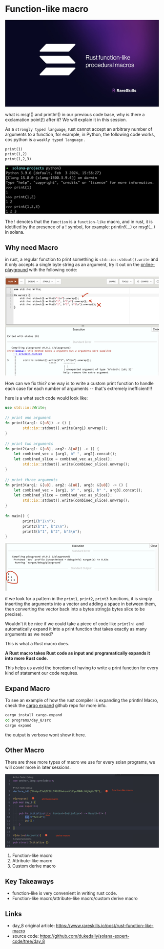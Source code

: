 # Function-like macro

![rust function-like macros](./assets/706568_60a26cb76a6b4396b529e8a4837d50fc~mv2.jpg)

what is msg!() and println!() in our previous code base, why is there a exclamation point(!) after it? We will explain it in this session.



As a `strongly typed language`, rust cannot accept an arbitrary number of arguments to a function, for example, in Python, the following code works, cos python is a `weakly typed language` .

```pyth
print(1)
print(1,2)
print(1,2,3)
```

![image-20240728162038985](./assets/image-20240728162038985.png)

The ! denotes that the `function` is a `function-like` macro, and in rust, it is idetified by the presence of a ! symbol, for example: println!(...) or msg!(...) in solana.



## Why need Macro

in rust, a regular function to print something is `std::io::stdout().write` and it only accepts a single byte string as an argument, try it out on the [online-playground](https://play.rust-lang.org/?version=stable&mode=debug&edition=2021) with the following code:

![image-20240728162715695](./assets/image-20240728162715695.png)

How can we fix this? one way is to write a custom print function to handle each case for each number of arguments -- that's extremely inefficient!!!

here is a what such code would look like:

```rust
use std::io::Write;

// print one argument
fn print1(arg1: &[u8]) -> () {
		std::io::stdout().write(arg1).unwrap();
}

// print two arguments
fn print2(arg1: &[u8], arg2: &[u8]) -> () {
    let combined_vec = [arg1, b" ", arg2].concat();
    let combined_slice = combined_vec.as_slice();
		std::io::stdout().write(combined_slice).unwrap();
}

// print three arguments
fn print3(arg1: &[u8], arg2: &[u8], arg3: &[u8]) -> () {
    let combined_vec = [arg1, b" ", arg2, b" ", arg3].concat();
    let combined_slice = combined_vec.as_slice();
		std::io::stdout().write(combined_slice).unwrap();
}

fn main() {
		print1(b"1\n");
		print2(b"1", b"2\n");
		print3(b"1", b"2", b"3\n");
}
```

![image-20240728163223806](./assets/image-20240728163223806.png)

if we look for a pattern in the `print1`, `print2`, `print3` functions, it is simply inserting the arguments into a vector and adding a space in between them, then converting the vector back into a bytes string(a bytes slice to be precise).



Wouldn't it be nice if we could take a piece of code like `println!` and automatically expand it into a print function that takes exactly as many arguments as we need?



This is what a Rust macro does.

**A Rust macro takes Rust code as input and programatically expands it into more Rust code.**

This helps us avoid the boredom of having to write a print function for every kind of statement our code requires.



## Expand Macro

To see an example of how the rust compiler is expanding the println! Macro, check the [cargo expand](https://github.com/dtolnay/cargo-expand) github repo for more info.

```sh
cargo install cargo-expand
cd programs/day_8/src
cargo expand
```

the output is verbose wont show it here.



## Other Macro

There are three more types of macro we use for every solan programs, we will cover more in later sessions.

![image-20240728164922514](./assets/image-20240728164922514.png)

1. Function-like macro
2. Attribute-like macro
3. Custom derive macro



## Key Takeaways

- function-like is very convenient in writing rust code.
- Function-like macro/attribute-like macro/custom derive macro



## Links

- day_8 original article: https://www.rareskills.io/post/rust-function-like-macro
- source code: https://github.com/dukedaily/solana-expert-code/tree/day_8